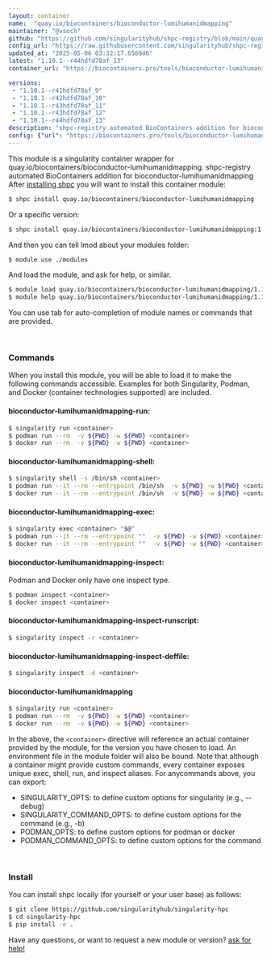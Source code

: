 ```yaml
---
layout: container
name:  "quay.io/biocontainers/bioconductor-lumihumanidmapping"
maintainer: "@vsoch"
github: "https://github.com/singularityhub/shpc-registry/blob/main/quay.io/biocontainers/bioconductor-lumihumanidmapping/container.yaml"
config_url: "https://raw.githubusercontent.com/singularityhub/shpc-registry/main/quay.io/biocontainers/bioconductor-lumihumanidmapping/container.yaml"
updated_at: "2025-05-06 03:32:17.656946"
latest: "1.10.1--r44hdfd78af_13"
container_url: "https://biocontainers.pro/tools/bioconductor-lumihumanidmapping"

versions:
 - "1.10.1--r41hdfd78af_9"
 - "1.10.1--r42hdfd78af_10"
 - "1.10.1--r43hdfd78af_11"
 - "1.10.1--r43hdfd78af_12"
 - "1.10.1--r44hdfd78af_13"
description: "shpc-registry automated BioContainers addition for bioconductor-lumihumanidmapping"
config: {"url": "https://biocontainers.pro/tools/bioconductor-lumihumanidmapping", "maintainer": "@vsoch", "description": "shpc-registry automated BioContainers addition for bioconductor-lumihumanidmapping", "latest": {"1.10.1--r44hdfd78af_13": "sha256:6155c2458273bb7f1ddceaa194365e913b10cb08c8f39361673d28e9daa139ff"}, "tags": {"1.10.1--r41hdfd78af_9": "sha256:fb190bbfd75333dc8d18614711639135d3fafc8c0727877163678dd6cf5a3bca", "1.10.1--r42hdfd78af_10": "sha256:74a153bfa2e6a206cbfbd9f917126c73b2e5bae2c090cc44603e86e4788c4fea", "1.10.1--r43hdfd78af_11": "sha256:742d964defc9a676bac93bfcf8a3a737bb8392b4d433ff328c14fd137acefaae", "1.10.1--r43hdfd78af_12": "sha256:e4ee1e92c3baf9085478e48914d036296daeab7f5a57b4822e0751cd3422cc65", "1.10.1--r44hdfd78af_13": "sha256:6155c2458273bb7f1ddceaa194365e913b10cb08c8f39361673d28e9daa139ff"}, "docker": "quay.io/biocontainers/bioconductor-lumihumanidmapping"}
---
```


This module is a singularity container wrapper for quay.io/biocontainers/bioconductor-lumihumanidmapping.
shpc-registry automated BioContainers addition for bioconductor-lumihumanidmapping
After [installing shpc](#install) you will want to install this container module:


```bash
$ shpc install quay.io/biocontainers/bioconductor-lumihumanidmapping
```

Or a specific version:

```bash
$ shpc install quay.io/biocontainers/bioconductor-lumihumanidmapping:1.10.1--r44hdfd78af_13
```

And then you can tell lmod about your modules folder:

```bash
$ module use ./modules
```

And load the module, and ask for help, or similar.

```bash
$ module load quay.io/biocontainers/bioconductor-lumihumanidmapping/1.10.1--r44hdfd78af_13
$ module help quay.io/biocontainers/bioconductor-lumihumanidmapping/1.10.1--r44hdfd78af_13
```

You can use tab for auto-completion of module names or commands that are provided.

<br>

### Commands

When you install this module, you will be able to load it to make the following commands accessible.
Examples for both Singularity, Podman, and Docker (container technologies supported) are included.

#### bioconductor-lumihumanidmapping-run:

```bash
$ singularity run <container>
$ podman run --rm  -v ${PWD} -w ${PWD} <container>
$ docker run --rm  -v ${PWD} -w ${PWD} <container>
```

#### bioconductor-lumihumanidmapping-shell:

```bash
$ singularity shell -s /bin/sh <container>
$ podman run --it --rm --entrypoint /bin/sh  -v ${PWD} -w ${PWD} <container>
$ docker run --it --rm --entrypoint /bin/sh  -v ${PWD} -w ${PWD} <container>
```

#### bioconductor-lumihumanidmapping-exec:

```bash
$ singularity exec <container> "$@"
$ podman run --it --rm --entrypoint ""  -v ${PWD} -w ${PWD} <container> "$@"
$ docker run --it --rm --entrypoint ""  -v ${PWD} -w ${PWD} <container> "$@"
```

#### bioconductor-lumihumanidmapping-inspect:

Podman and Docker only have one inspect type.

```bash
$ podman inspect <container>
$ docker inspect <container>
```

#### bioconductor-lumihumanidmapping-inspect-runscript:

```bash
$ singularity inspect -r <container>
```

#### bioconductor-lumihumanidmapping-inspect-deffile:

```bash
$ singularity inspect -d <container>
```



#### bioconductor-lumihumanidmapping

```bash
$ singularity run <container>
$ podman run --rm  -v ${PWD} -w ${PWD} <container>
$ docker run --rm  -v ${PWD} -w ${PWD} <container>
```


In the above, the `<container>` directive will reference an actual container provided
by the module, for the version you have chosen to load. An environment file in the
module folder will also be bound. Note that although a container
might provide custom commands, every container exposes unique exec, shell, run, and
inspect aliases. For anycommands above, you can export:

 - SINGULARITY_OPTS: to define custom options for singularity (e.g., --debug)
 - SINGULARITY_COMMAND_OPTS: to define custom options for the command (e.g., -b)
 - PODMAN_OPTS: to define custom options for podman or docker
 - PODMAN_COMMAND_OPTS: to define custom options for the command

<br>

### Install

You can install shpc locally (for yourself or your user base) as follows:

```bash
$ git clone https://github.com/singularityhub/singularity-hpc
$ cd singularity-hpc
$ pip install -e .
```

Have any questions, or want to request a new module or version? [ask for help!](https://github.com/singularityhub/singularity-hpc/issues)